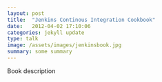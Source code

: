 ```yaml
---
layout: post
title:  "Jenkins Continous Integration Cookbook"
date:   2012-04-02 17:10:06
categories: jekyll update
type: talk
image: /assets/images/jenkinsbook.jpg
summary: some summary
---
```


Book description